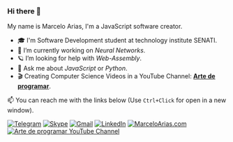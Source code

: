 ### Hi there 👋

My name is Marcelo Arias, I'm a JavaScript software creator.

- 🎓 I'm Software Development student at technology institute SENATI.
- 🔭 I’m currently working on *Neural Networks*.
- 🪐 I’m looking for help with *Web-Assembly*.
- 💬 Ask me about *JavaScript* or *Python*.
- 🎬 Creating Computer Science Videos in a YouTube Channel: **[Arte de programar](https://www.youtube.com/channel/UCUkT_iLP5NU10Gk-zBu3IeA/)**.

📫 You can reach me with the links below (Use `Ctrl+Click` for open in a new window).

[![Telegram](https://img.shields.io/badge/-Telegram-2CA5E0?style=for-the-badge&logo=telegram&logoColor=white)](https://t.me/macky360)
[![Skype](https://img.shields.io/badge/-Skype-00AFF0?style=for-the-badge&logo=skype&logoColor=white)](https://join.skype.com/invite/r9zULbAz47EJ)
[![Gmail](https://img.shields.io/badge/-Gmail-D14836?style=for-the-badge&logo=gmail&logoColor=white)](mailto:mail.marcelo.as@gmail.com)
[![LinkedIn](https://img.shields.io/badge/-LinkedIn-0077B5?style=for-the-badge&logo=linkedin&logoColor=white)](https://www.linkedin.com/in/marcelo-arias/)
[![MarceloArias.com](https://img.shields.io/badge/-MarceloArias.com-3f50b5?style=for-the-badge&logo=atom&logoColor=white)](https://www.marceloarias.com/)
[![Arte de programar YouTube Channel](https://img.shields.io/badge/-Arte%20de%20programar-e4002b?style=for-the-badge&logo=youtube&logoColor=white)](https://www.youtube.com/channel/UCUkT_iLP5NU10Gk-zBu3IeA/)
